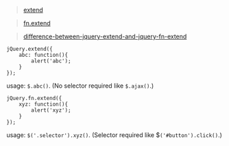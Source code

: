 > [extend](https://api.jquery.com/jquery.extend/)

> [fn.extend](https://api.jquery.com/jquery.fn.extend/)

> [difference-between-jquery-extend-and-jquery-fn-extend](https://stackoverflow.com/questions/1991126/difference-between-jquery-extend-and-jquery-fn-extend)


    jQuery.extend({
        abc: function(){
            alert('abc');
        }
    });

usage: `$.abc()`. (No selector required like `$.ajax()`.)

    jQuery.fn.extend({
        xyz: function(){
            alert('xyz');
        }
    });
usage: `$('.selector').xyz()`. (Selector required like $`('#button').click()`.)